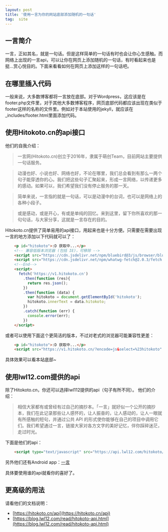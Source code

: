 ```yaml
---
layout: post
title: '使用一言为你的网站底部添加随机的一句话'
tag:  site
---
```


## 一言简介

一言，正如其名，就是一句话。但是这样简单的一句话有时也会让你心生感触。而网络上出现的一言api，可以让你在网页上添加随机的一句话，有时看起来也是挺...赏心悦目的。下面来看看如何在网页上添加这样的一句话吧。

## 在哪里插入代码

一般来说，大多数博客都将一言放在底部。对于Wordpress，这应该是在footer.php文件里，对于其他大多数博客程序，网页底部代码都应该出现在类似于footer这样的名称的文件里。例如对于本站使用的jekyll，就应该在_includes/footer.html里面添加代码。

## 使用Hitokoto.cn的api接口

他们的自我介绍：

> 一言网(Hitokoto.cn)创立于2016年，隶属于萌创Team，目前网站主要提供一句话服务。 

> 动漫也好、小说也好、网络也好，不论在哪里，我们总会看到有那么一两个句子能穿透你的心。我们把这些句子汇聚起来，形成一言网络，以传递更多的感动。如果可以，我们希望我们没有停止服务的那一天。

> 简单来说，一言指的就是一句话，可以是动漫中的台词，也可以是网络上的各种小段子。

> 或是感动，或是开心，有或是单纯的回忆。来到这里，留下你所喜欢的那一句句话，与大家分享，这就是一言存在的目的。

Hitokoto.cn提供了简单易用的api接口，用起来也是十分方便。只需要在需要出现一言的地方添加以下代码就可以了：

```HTML
    <p id="hitokoto">:D 获取中...</p>
    <!-- 兼容低版本浏览器 (包括 IE)，可移除 -->
    <script src="https://cdn.jsdelivr.net/npm/bluebird@3/js/browser/bluebird.min.js"></script>
    <script src="https://cdn.jsdelivr.net/npm/whatwg-fetch@2.0.3/fetch.min.js"></script>
    <!--End-->
    <script>
      fetch('https://v1.hitokoto.cn')
        .then(function (res){
          return res.json();
        })
        .then(function (data) {
          var hitokoto = document.getElementById('hitokoto');
          hitokoto.innerText = data.hitokoto; 
        })
        .catch(function (err) {
          console.error(err);
        })
    </script>
```

或者可以使用下面这个更简洁的版本，不过对老式的浏览器可能兼容性更差：

```HTML
    <p id="hitokoto">:D 获取中...</p>
    <script src="https://v1.hitokoto.cn/?encode=js&select=%23hitokoto" defer></script>
```

具体效果可以看本站底部~

## 使用lwl12.com提供的api

除了Hitokoto.cn，你还可以选择lwl112提供的api（句子有所不同）。
他们的介绍：

> 相信大家都有或曾经有过自己的摘抄本。「一言」就好似一个公开的摘抄本，我们在此记录那些让人感怀的，让人振奋的，让人感动的，让人一眼就有所感触的短句，并通过公共 API 的形式使你能够在自己的项目中调用它们。我们希望通过一言，链接大家对各方文字的美好记忆，伴你踩碎迷茫，走过时光。

下面是他们的api：

```HTML
    <script type="text/javascript" src="https://api.lwl12.com/hitokoto/main/get?encode=js&charset=utf-8"></script><div id="lwlhitokoto"><script>lwlhitokoto()</script></div>
```

另外他们还有Android app：[一言](https://www.coolapk.com/apk/com.hitokoto)

具体要使用谁的api就看你的喜好了。

## 更高级的用法
请看他们的文档说明：
- [https://hitokoto.cn/api](https://hitokoto.cn/api)
- [https://blog.lwl12.com/read/hitokoto-api.html](https://blog.lwl12.com/read/hitokoto-api.html)
